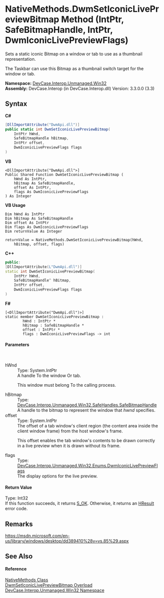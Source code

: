 # NativeMethods.DwmSetIconicLivePreviewBitmap Method (IntPtr, SafeBitmapHandle, IntPtr, DwmIconicLivePreviewFlags)
 

Sets a static iconic Bitmap on a window or tab to use as a thumbnail representation. 

 The Taskbar can use this Bitmap as a thumbnail switch target for the window or tab.

**Namespace:**&nbsp;<a href="N_DevCase_Interop_Unmanaged_Win32">DevCase.Interop.Unmanaged.Win32</a><br />**Assembly:**&nbsp;DevCase.Interop (in DevCase.Interop.dll) Version: 3.3.0.0 (3.3)

## Syntax

**C#**<br />
``` C#
[DllImportAttribute("DwmApi.dll")]
public static int DwmSetIconicLivePreviewBitmap(
	IntPtr hWnd,
	SafeBitmapHandle hBitmap,
	IntPtr offset,
	DwmIconicLivePreviewFlags flags
)
```

**VB**<br />
``` VB
<DllImportAttribute("DwmApi.dll">]
Public Shared Function DwmSetIconicLivePreviewBitmap ( 
	hWnd As IntPtr,
	hBitmap As SafeBitmapHandle,
	offset As IntPtr,
	flags As DwmIconicLivePreviewFlags
) As Integer
```

**VB Usage**<br />
``` VB Usage
Dim hWnd As IntPtr
Dim hBitmap As SafeBitmapHandle
Dim offset As IntPtr
Dim flags As DwmIconicLivePreviewFlags
Dim returnValue As Integer

returnValue = NativeMethods.DwmSetIconicLivePreviewBitmap(hWnd, 
	hBitmap, offset, flags)
```

**C++**<br />
``` C++
public:
[DllImportAttribute(L"DwmApi.dll")]
static int DwmSetIconicLivePreviewBitmap(
	IntPtr hWnd, 
	SafeBitmapHandle^ hBitmap, 
	IntPtr offset, 
	DwmIconicLivePreviewFlags flags
)
```

**F#**<br />
``` F#
[<DllImportAttribute("DwmApi.dll")>]
static member DwmSetIconicLivePreviewBitmap : 
        hWnd : IntPtr * 
        hBitmap : SafeBitmapHandle * 
        offset : IntPtr * 
        flags : DwmIconicLivePreviewFlags -> int 

```


#### Parameters
&nbsp;<dl><dt>hWnd</dt><dd>Type: System.IntPtr<br />A handle To the window Or tab. 

 This window must belong To the calling process.</dd><dt>hBitmap</dt><dd>Type: <a href="T_DevCase_Interop_Unmanaged_Win32_SafeHandles_SafeBitmapHandle">DevCase.Interop.Unmanaged.Win32.SafeHandles.SafeBitmapHandle</a><br />A handle to the bitmap to represent the window that *hwnd* specifies.</dd><dt>offset</dt><dd>Type: System.IntPtr<br />The offset of a tab window's client region (the content area inside the client window frame) from the host window's frame. 

 This offset enables the tab window's contents to be drawn correctly in a live preview when it is drawn without its frame.</dd><dt>flags</dt><dd>Type: <a href="T_DevCase_Interop_Unmanaged_Win32_Enums_DwmIconicLivePreviewFlags">DevCase.Interop.Unmanaged.Win32.Enums.DwmIconicLivePreviewFlags</a><br />The display options for the live preview.</dd></dl>

#### Return Value
Type: Int32<br />If this function succeeds, it returns <a href="T_DevCase_Interop_Unmanaged_Win32_Enums_HResult">S_OK</a>. Otherwise, it returns an <a href="T_DevCase_Interop_Unmanaged_Win32_Enums_HResult">HResult</a> error code.

## Remarks
<a href="https://msdn.microsoft.com/en-us/library/windows/desktop/dd389410%28v=vs.85%29.aspx" target="_blank">https://msdn.microsoft.com/en-us/library/windows/desktop/dd389410%28v=vs.85%29.aspx</a>

## See Also


#### Reference
<a href="T_DevCase_Interop_Unmanaged_Win32_NativeMethods">NativeMethods Class</a><br /><a href="Overload_DevCase_Interop_Unmanaged_Win32_NativeMethods_DwmSetIconicLivePreviewBitmap">DwmSetIconicLivePreviewBitmap Overload</a><br /><a href="N_DevCase_Interop_Unmanaged_Win32">DevCase.Interop.Unmanaged.Win32 Namespace</a><br />